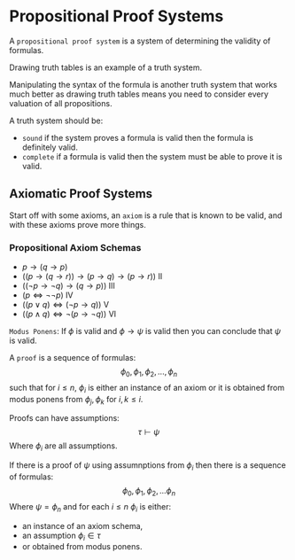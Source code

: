 # Propositional Proof Systems

A `propositional proof system` is a system of determining the validity of formulas.

Drawing truth tables is an example of a truth system.

Manipulating the syntax of the formula is another truth system that works much better as drawing truth tables means you need to consider every valuation of all  propositions.

A truth system should be:

* `sound` if the system proves a formula is valid then the formula is definitely valid.  
* `complete` if a formula is valid then the system must be able to prove it is valid.

## Axiomatic Proof Systems

Start off with some axioms, an `axiom` is a rule that is known to be valid, and with these axioms prove more things.

### Propositional Axiom Schemas

* $p \to (q\to p)$ 
* $((p\to (q \to r))\to(p \to q) \to (p \to r))$ II
* $((\neg p \to \neg q)\to (q \to p))$ III
* $(p \iff \neg\neg p)$  IV
* $((p\lor q) \iff (\neg p \to q))$ V
* $((p\land q) \iff \neg(p \to \neg q))$ VI

`Modus Ponens`: If $\phi$ is valid and $\phi \to \psi$ is valid then you can conclude that $\psi$ is valid.

A `proof` is a sequence of formulas:
$$
\phi_0,\phi_1,\phi_2,...,\phi_n
$$
such that for $i \leq n$, $\phi_i$ is either an instance of an axiom or it is obtained from modus ponens from $\phi_j,\phi_k$ for $i,k \leq i$.

Proofs can have assumptions:
$$
\tau\vdash \psi
$$
Where $\phi_i$ are all assumptions.

If there is a proof of $\psi$ using assumnptions from $\phi_i$ then there is a sequence of formulas:
$$
\phi_0,\phi_1,\phi_2,...\phi_n
$$
Where $\psi = \phi_n$ and for each $i\leq n \ \phi_i$ is either:

* an instance of an axiom schema,
* an assumption $\phi_i \in \tau$
* or obtained from modus ponens.

